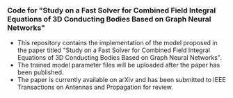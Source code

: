### Code for "Study on a Fast Solver for Combined Field Integral Equations of 3D Conducting Bodies Based on Graph Neural Networks"
 - This repository contains the implementation of the model proposed in the paper titled "Study on a Fast Solver for Combined Field Integral Equations of 3D Conducting Bodies Based on Graph Neural Networks". 
 - The trained model parameter files will be uploaded after the paper has been published.
 - The paper is currently available on arXiv and has been submitted to IEEE Transactions on Antennas and Propagation for review.
